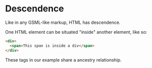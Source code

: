 
# Descendence

Like in any GSML-like markup, HTML has descendence.

One HTML element can be situated "inside" another element, like so:
```html
<div>
  <span>This span is inside a div</span>
</div>
```

These tags in our example share a ancestry relationship.
